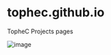 # tophec.github.io
TopheC Projects pages

![image]({[BadgeURLHere](https://img.shields.io/badge/Arduino-00979D?style=for-the-badge&logo=Arduino&logoColor=white)https://img.shields.io/badge/Arduino-00979D?style=for-the-badge&logo=Arduino&logoColor=white})
